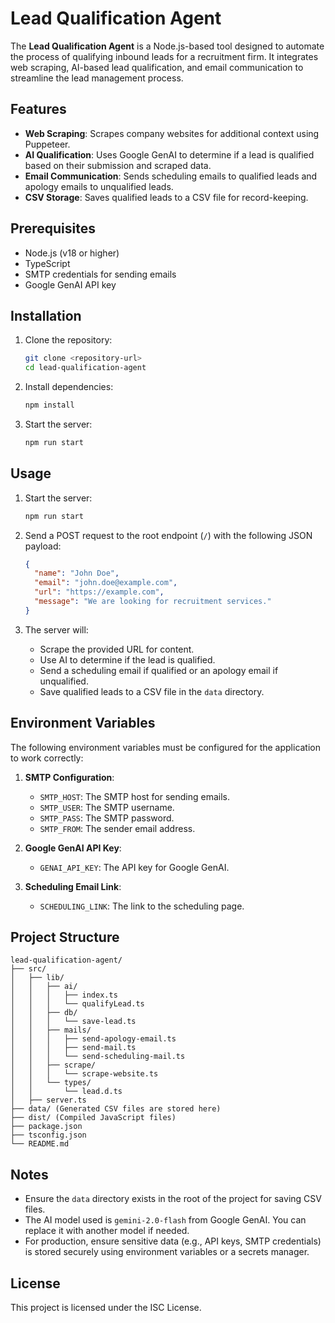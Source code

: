 # Lead Qualification Agent

The **Lead Qualification Agent** is a Node.js-based tool designed to automate the process of qualifying inbound leads for a recruitment firm. It integrates web scraping, AI-based lead qualification, and email communication to streamline the lead management process.

## Features

- **Web Scraping**: Scrapes company websites for additional context using Puppeteer.
- **AI Qualification**: Uses Google GenAI to determine if a lead is qualified based on their submission and scraped data.
- **Email Communication**: Sends scheduling emails to qualified leads and apology emails to unqualified leads.
- **CSV Storage**: Saves qualified leads to a CSV file for record-keeping.

## Prerequisites

- Node.js (v18 or higher)
- TypeScript
- SMTP credentials for sending emails
- Google GenAI API key

## Installation

1. Clone the repository:

   ```bash
   git clone <repository-url>
   cd lead-qualification-agent
   ```

2. Install dependencies:

   ```bash
   npm install
   ```

3. Start the server:
   ```bash
   npm run start
   ```

## Usage

1. Start the server:

   ```bash
   npm run start
   ```

2. Send a POST request to the root endpoint (`/`) with the following JSON payload:

   ```json
   {
     "name": "John Doe",
     "email": "john.doe@example.com",
     "url": "https://example.com",
     "message": "We are looking for recruitment services."
   }
   ```

3. The server will:
   - Scrape the provided URL for content.
   - Use AI to determine if the lead is qualified.
   - Send a scheduling email if qualified or an apology email if unqualified.
   - Save qualified leads to a CSV file in the `data` directory.

## Environment Variables

The following environment variables must be configured for the application to work correctly:

1. **SMTP Configuration**:

   - `SMTP_HOST`: The SMTP host for sending emails.
   - `SMTP_USER`: The SMTP username.
   - `SMTP_PASS`: The SMTP password.
   - `SMTP_FROM`: The sender email address.

2. **Google GenAI API Key**:

   - `GENAI_API_KEY`: The API key for Google GenAI.

3. **Scheduling Email Link**:
   - `SCHEDULING_LINK`: The link to the scheduling page.

## Project Structure

```
lead-qualification-agent/
├── src/
│   ├── lib/
│   │   ├── ai/
│   │   │   ├── index.ts
│   │   │   └── qualifyLead.ts
│   │   ├── db/
│   │   │   └── save-lead.ts
│   │   ├── mails/
│   │   │   ├── send-apology-email.ts
│   │   │   ├── send-mail.ts
│   │   │   └── send-scheduling-mail.ts
│   │   ├── scrape/
│   │   │   └── scrape-website.ts
│   │   └── types/
│   │       └── lead.d.ts
│   ├── server.ts
├── data/ (Generated CSV files are stored here)
├── dist/ (Compiled JavaScript files)
├── package.json
├── tsconfig.json
└── README.md
```

## Notes

- Ensure the `data` directory exists in the root of the project for saving CSV files.
- The AI model used is `gemini-2.0-flash` from Google GenAI. You can replace it with another model if needed.
- For production, ensure sensitive data (e.g., API keys, SMTP credentials) is stored securely using environment variables or a secrets manager.

## License

This project is licensed under the ISC License.
